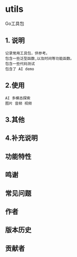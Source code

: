 # utils
 Go工具包

## 1. 说明
    记录常用工具包，供参考。
    包含一些泛型函数,以及时间等功能函数。
    包含一些代码测试
    包含了 AI demo

## 2.使用
    AI 多模态探索
    图片 音频 视频

## 3.其他


## 4.补充说明

## 功能特性

## 鸣谢

## 常见问题

## 作者

## 版本历史

## 贡献者

